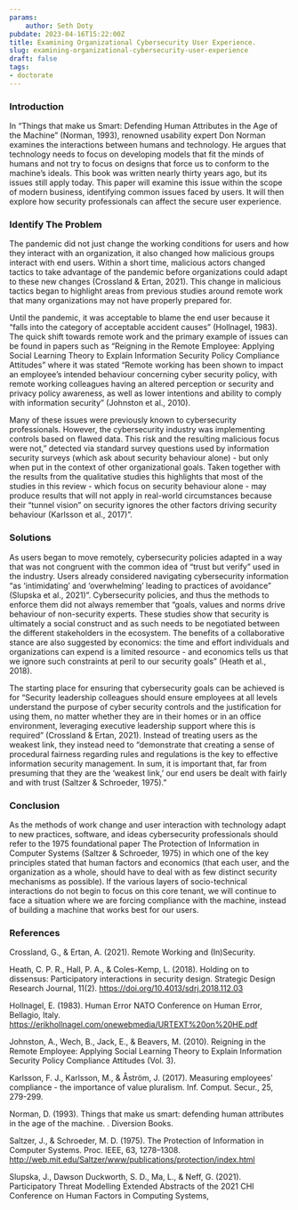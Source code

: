 ```yaml
---
params:
    author: Seth Doty
pubdate: 2023-04-16T15:22:00Z
title: Examining Organizational Cybersecurity User Experience.
slug: examining-organizational-cybersecurity-user-experience
draft: false
tags:
- doctorate
---
```


### Introduction

In “Things that make us Smart: Defending Human Attributes in the Age of the Machine” (Norman, 1993), renowned usability expert Don Norman examines the interactions between humans and technology. He argues that technology needs to focus on developing models that fit the minds of humans and not try to focus on designs that force us to conform to the machine’s ideals. This book was written nearly thirty years ago, but its issues still apply today. This paper will examine this issue within the scope of modern business, identifying common issues faced by users. It will then explore how security professionals can affect the secure user experience.

### Identify The Problem

The pandemic did not just change the working conditions for users and how they interact with an organization, it also changed how malicious groups interact with end users. Within a short time, malicious actors changed tactics to take advantage of the pandemic before organizations could adapt to these new changes (Crossland & Ertan, 2021). This change in malicious tactics began to highlight areas from previous studies around remote work that many organizations may not have properly prepared for.

Until the pandemic, it was acceptable to blame the end user because it “falls into the category of acceptable accident causes” (Hollnagel, 1983). The quick shift towards remote work and the primary example of issues can be found in papers such as “Reigning in the Remote Employee: Applying Social Learning Theory to Explain Information Security Policy Compliance Attitudes” where it was stated “Remote working has been shown to impact an employee’s intended behaviour concerning cyber security policy, with remote working colleagues having an altered perception or security and privacy policy awareness, as well as lower intentions and ability to comply with information security” (Johnston et al., 2010).

Many of these issues were previously known to cybersecurity professionals. However, the cybersecurity industry was implementing controls based on flawed data. This risk and the resulting malicious focus were not,” detected via standard survey questions used by information security surveys (which ask about security behaviour alone) - but only when put in the context of other organizational goals. Taken together with the results from the qualitative studies this highlights that most of the studies in this review - which focus on security behaviour alone - may produce results that will not apply in real-world circumstances because their “tunnel vision” on security ignores the other factors driving security behaviour (Karlsson et al., 2017)”.

### Solutions

As users began to move remotely, cybersecurity policies adapted in a way that was not congruent with the common idea of “trust but verify” used in the industry. Users already considered navigating cybersecurity information “as ‘intimidating’ and ‘overwhelming’ leading to practices of avoidance” (Slupska et al., 2021)”. Cybersecurity policies, and thus the methods to enforce them did not always remember that “goals, values and norms drive behaviour of non-security experts. These studies show that security is ultimately a social construct and as such needs to be negotiated between the different stakeholders in the ecosystem. The benefits of a collaborative stance are also suggested by economics: the time and effort individuals and organizations can expend is a limited resource - and economics tells us that we ignore such constraints at peril to our security goals” (Heath et al., 2018).

The starting place for ensuring that cybersecurity goals can be achieved is for “Security leadership colleagues should ensure employees at all levels understand the purpose of cyber security controls and the justification for using them, no matter whether they are in their homes or in an office environment, leveraging executive leadership support where this is required” (Crossland & Ertan, 2021). Instead of treating users as the weakest link, they instead need to “demonstrate that creating a sense of procedural fairness regarding rules and regulations is the key to effective information security management. In sum, it is important that, far from presuming that they are the ‘weakest link,’ our end users be dealt with fairly and with trust (Saltzer & Schroeder, 1975).”

### Conclusion

As the methods of work change and user interaction with technology adapt to new practices, software, and ideas cybersecurity professionals should refer to the 1975 foundational paper The Protection of Information in Computer Systems (Saltzer & Schroeder, 1975) in which one of the key principles stated that human factors and economics (that each user, and the organization as a whole, should have to deal with as few distinct security mechanisms as possible). If the various layers of socio-technical interactions do not begin to focus on this core tenant, we will continue to face a situation where we are forcing compliance with the machine, instead of building a machine that works best for our users.

### References

Crossland, G., & Ertan, A. (2021). Remote Working and (In)Security.

Heath, C. P. R., Hall, P. A., & Coles-Kemp, L. (2018). Holding on to dissensus: Participatory interactions in security design. Strategic Design Research Journal, 11(2). https://doi.org/10.4013/sdrj.2018.112.03

Hollnagel, E. (1983). Human Error NATO Conference on Human Error, Bellagio, Italy. https://erikhollnagel.com/onewebmedia/URTEXT%20on%20HE.pdf

Johnston, A., Wech, B., Jack, E., & Beavers, M. (2010). Reigning in the Remote Employee: Applying Social Learning Theory to Explain Information Security Policy Compliance Attitudes (Vol. 3).

Karlsson, F. J., Karlsson, M., & Åström, J. (2017). Measuring employees' compliance - the importance of value pluralism. Inf. Comput. Secur., 25, 279-299.

Norman, D. (1993). Things that make us smart: defending human attributes in the age of the machine. . Diversion Books.

Saltzer, J., & Schroeder, M. D. (1975). The Protection of Information in Computer Systems. Proc. IEEE, 63, 1278–1308. http://web.mit.edu/Saltzer/www/publications/protection/index.html

Slupska, J., Dawson Duckworth, S. D., Ma, L., & Neff, G. (2021). Participatory Threat Modelling Extended Abstracts of the 2021 CHI Conference on Human Factors in Computing Systems,
